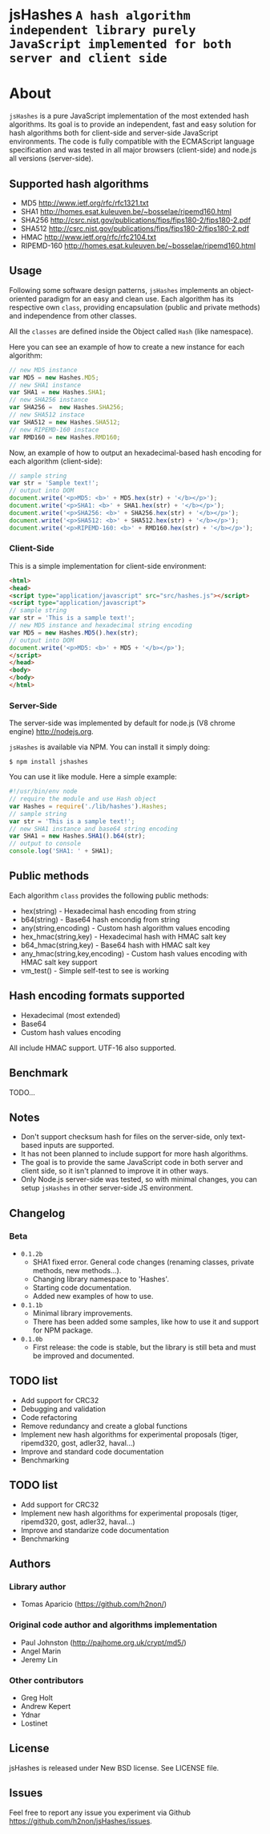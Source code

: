 # jsHashes `A hash algorithm independent library purely JavaScript implemented for both server and client side`

# About

`jsHashes` is a pure JavaScript implementation of the most extended hash algorithms.
Its goal is to provide an independent, fast and easy solution for hash algorithms both for client-side and server-side JavaScript environments.
The code is fully compatible with the ECMAScript language specification and was tested in all major browsers (client-side) and node.js all versions (server-side).   

## Supported hash algorithms

* MD5 <http://www.ietf.org/rfc/rfc1321.txt>
* SHA1 <http://homes.esat.kuleuven.be/~bosselae/ripemd160.html>
* SHA256 <http://csrc.nist.gov/publications/fips/fips180-2/fips180-2.pdf>
* SHA512 <http://csrc.nist.gov/publications/fips/fips180-2/fips180-2.pdf>
* HMAC <http://www.ietf.org/rfc/rfc2104.txt>
* RIPEMD-160 <http://homes.esat.kuleuven.be/~bosselae/ripemd160.html>

## Usage
Following some software design patterns, `jsHashes` implements an object-oriented paradigm for an easy and clean use. 
Each algorithm has its respective own `class`, providing encapsulation (public and private methods) and independence from other classes.   

All the `classes` are defined inside the Object called `Hash` (like namespace). 

Here you can see an example of how to create a new instance for each algorithm:

```javascript
// new MD5 instance
var MD5 = new Hashes.MD5;
// new SHA1 instance
var SHA1 = new Hashes.SHA1;
// new SHA256 instance
var SHA256 =  new Hashes.SHA256;
// new SHA512 instace
var SHA512 = new Hashes.SHA512;
// new RIPEMD-160 instace
var RMD160 = new Hashes.RMD160; 
```

Now, an example of how to output an hexadecimal-based hash encoding for each algorithm (client-side):

```javascript
// sample string
var str = 'Sample text!';
// output into DOM
document.write('<p>MD5: <b>' + MD5.hex(str) + '</b></p>');
document.write('<p>SHA1: <b>' + SHA1.hex(str) + '</b></p>');
document.write('<p>SHA256: <b>' + SHA256.hex(str) + '</b></p>');
document.write('<p>SHA512: <b>' + SHA512.hex(str) + '</b></p>');
document.write('<p>RIPEMD-160: <b>' + RMD160.hex(str) + '</b></p>');
```

### Client-Side
This is a simple implementation for client-side environment:

```html
<html>
<head>
<script type="application/javascript" src="src/hashes.js"></script>
<script type="application/javascript">
// sample string 
var str = 'This is a sample text!';
// new MD5 instance and hexadecimal string encoding
var MD5 = new Hashes.MD5().hex(str);
// output into DOM
document.write('<p>MD5: <b>' + MD5 + '</b></p>');
</script>
</head>
<body>
</body>
</html>
```

### Server-Side
The server-side was implemented by default for node.js (V8 chrome engine) <http://nodejs.org>.

`jsHashes` is available via NPM. You can install it simply doing:

```
$ npm install jshashes
```

You can use it like module. Here a simple example:

```javascript
#!/usr/bin/env node
// require the module and use Hash object
var Hashes = require('./lib/hashes').Hashes;
// sample string
var str = 'This is a sample text!';
// new SHA1 instance and base64 string encoding
var SHA1 = new Hashes.SHA1().b64(str);
// output to console
console.log('SHA1: ' + SHA1);
```

## Public methods
Each algorithm `class` provides the following public methods:

* hex(string) - Hexadecimal hash encoding from string 
* b64(string) - Base64 hash encondig from string
* any(string,encoding) - Custom hash algorithm values encoding
* hex_hmac(string,key) - Hexadecimal hash with HMAC salt key
* b64_hmac(string,key) - Base64 hash with HMAC salt key 
* any_hmac(string,key,encoding) - Custom hash values encoding with HMAC salt key support
* vm_test() - Simple self-test to see is working

## Hash encoding formats supported

* Hexadecimal (most extended)
* Base64
* Custom hash values encoding

All include HMAC support. UTF-16 also supported.

## Benchmark
TODO...

## Notes

* Don't support checksum hash for files on the server-side, only text-based inputs are supported.
* It has not been planned to include support for more hash algorithms.
* The goal is to provide the same JavaScript code in both server and client side, so it isn't planned to improve it in other ways. 
* Only Node.js server-side was tested, so with minimal changes, you can setup `jsHashes` in other server-side JS environment.

## Changelog

### Beta
* `0.1.2b` 
  - SHA1 fixed error. General code changes (renaming classes, private methods, new methods...). 
  - Changing library namespace to 'Hashes'. 
  - Starting code documentation. 
  - Added new examples of how to use. 
* `0.1.1b` 
  - Minimal library improvements. 
  - There has been added some samples, like how to use it and support for NPM package.
* `0.1.0b` 
  - First release: the code is stable, but the library is still beta and must be improved and documented.
  
## TODO list

* Add support for CRC32
* Debugging and validation
* Code refactoring
* Remove redundancy and create a global functions
* Implement new hash algorithms for experimental proposals (tiger, ripemd320, gost, adler32, haval...)
* Improve and standard code documentation
* Benchmarking 

## TODO list

* Add support for CRC32
* Implement new hash algorithms for experimental proposals (tiger, ripemd320, gost, adler32, haval...)
* Improve and standarize code documentation
* Benchmarking 

## Authors 

### Library author

* Tomas Aparicio (<https://github.com/h2non/>)

### Original code author and algorithms implementation

* Paul Johnston (<http://pajhome.org.uk/crypt/md5/>)
* Angel Marin
* Jeremy Lin

### Other contributors

* Greg Holt
* Andrew Kepert
* Ydnar
* Lostinet

## License

jsHashes is released under New BSD license. See LICENSE file.

## Issues

Feel free to report any issue you experiment via Github <https://github.com/h2non/jsHashes/issues>.

